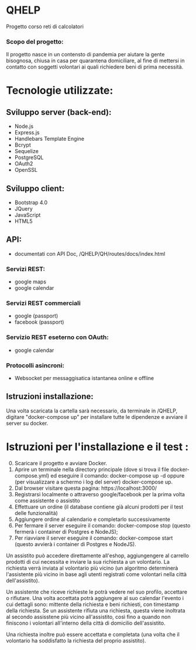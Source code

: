 # QHELP
Progetto corso reti di calcolatori

### Scopo del progetto: 
Il progetto nasce in un contensto di pandemia per aiutare la gente bisognosa, chiusa in casa per quarantena domiciliare, al fine di mettersi in contatto con soggetti volontari ai quali richiedere beni di prima necessità. 

# Tecnologie utilizzate:
## Sviluppo server (back-end):
- Node.js
- Express.js
- Handlebars Template Engine
- Bcrypt
- Sequelize
- PostgreSQL
- OAuth2
- OpenSSL

## Sviluppo client: 
- Bootstrap 4.0
- JQuery
- JavaScript
- HTML5


## API:
- documentati con API Doc, /QHELP/QH/routes/docs/index.html


### Servizi REST: 
- google maps
- google calendar

### Servizi REST commerciali
- google (passport)
- facebook (passport)

### Servizio REST eseterno con OAuth: 
- google calendar

### Protocolli asincroni: 

- Websocket per messaggisatica istantanea online e offline

## Istruzioni installazione:

Una volta scaricata la cartella sarà necessario, da terminale in /QHELP, digitare "docker-compose up" per installare tutte le dipendenze e avviare il server su docker.

# Istruzioni per l'installazione e il test :
0. Scaricare il progetto e avviare Docker.
1. Aprire un terminale nella directory principale (dove si trova il file docker-compose.yml) ed eseguire il comando: docker-compose up -d oppure (per visualizzare a schermo i log del server) docker-compose up.
2. Dal browser visitare questa pagina: https://localhost:3000/
3. Registrarsi localmente o attraverso google/facebook per la prima volta come assistente o assistito
4. Effettuare un ordine (il database contiene già alcuni prodotti per il test delle funzionalità)
5. Aggiungere ordine al calendario e completarlo successivamente
6. Per fermare il server eseguire il comando: docker-compose stop (questo fermerà i container di Postgres e NodeJS);
7. Per riavviare il server eseguire il comando: docker-compose start (questo avvierà i container di Postgres e NodeJS).

Un assistito può accedere direttamente all'eshop, aggiungengere al carrello prodotti di cui necessita e inviare la sua richiesta a un volontario. La richiesta
verrà inviata al volontario più vicino (un algoritmo determinerà l'assistente più vicino in base agli utenti registrati come volontari nella città dell'assistito). 

Un assistente che riceve richieste le potrà vedere nel suo profilo, accettare o rifiutare. Una volta accettata potrà aggiungere al suo calendar l'evento i cui
dettagli sono: mittente della richiesta e beni richiesti, con timestamp della richiesta.
Se un assistente rifiuta una richiesta, questa viene inoltrata al secondo assisstene più vicino all'assistito, così fino a quando non finiscono i volontari
all'interno della città di domicilio dell'assistito.

Una richiesta inoltre può essere accettata e completata (una volta che il volontario ha soddisfatto la richiesta del proprio assistito).

